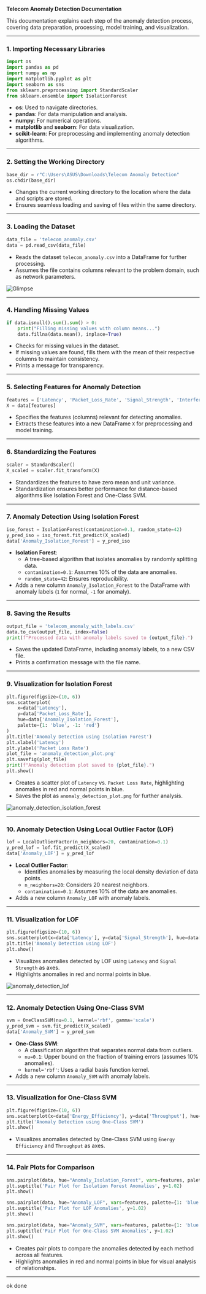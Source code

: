 **Telecom Anomaly Detection Documentation**

This documentation explains each step of the anomaly detection process, covering data preparation, processing, model training, and visualization.

---

### 1. **Importing Necessary Libraries**

```python
import os
import pandas as pd
import numpy as np
import matplotlib.pyplot as plt
import seaborn as sns
from sklearn.preprocessing import StandardScaler
from sklearn.ensemble import IsolationForest
```

- **os**: Used to navigate directories.
- **pandas**: For data manipulation and analysis.
- **numpy**: For numerical operations.
- **matplotlib** and **seaborn**: For data visualization.
- **scikit-learn**: For preprocessing and implementing anomaly detection algorithms.

---

### 2. **Setting the Working Directory**

```python
base_dir = r"C:\Users\ASUS\Downloads\Telecom Anomaly Detection"
os.chdir(base_dir)
```

- Changes the current working directory to the location where the data and scripts are stored.
- Ensures seamless loading and saving of files within the same directory.

---

### 3. **Loading the Dataset**

```python
data_file = 'telecom_anomaly.csv'
data = pd.read_csv(data_file)
```

- Reads the dataset `telecom_anomaly.csv` into a DataFrame for further processing.
- Assumes the file contains columns relevant to the problem domain, such as network parameters.


![Glimpse](https://github.com/user-attachments/assets/295c6302-a26a-40dc-abd0-f3022d2732e2)


---

### 4. **Handling Missing Values**

```python
if data.isnull().sum().sum() > 0:
    print("Filling missing values with column means...")
    data.fillna(data.mean(), inplace=True)
```

- Checks for missing values in the dataset.
- If missing values are found, fills them with the mean of their respective columns to maintain consistency.
- Prints a message for transparency.

---

### 5. **Selecting Features for Anomaly Detection**

```python
features = ['Latency', 'Packet_Loss_Rate', 'Signal_Strength', 'Interference_Level', 'Energy_Efficiency']
X = data[features]
```

- Specifies the features (columns) relevant for detecting anomalies.
- Extracts these features into a new DataFrame `X` for preprocessing and model training.

---

### 6. **Standardizing the Features**

```python
scaler = StandardScaler()
X_scaled = scaler.fit_transform(X)
```

- Standardizes the features to have zero mean and unit variance.
- Standardization ensures better performance for distance-based algorithms like Isolation Forest and One-Class SVM.

---

### 7. **Anomaly Detection Using Isolation Forest**

```python
iso_forest = IsolationForest(contamination=0.1, random_state=42)
y_pred_iso = iso_forest.fit_predict(X_scaled)
data['Anomaly_Isolation_Forest'] = y_pred_iso
```

- **Isolation Forest**:
  - A tree-based algorithm that isolates anomalies by randomly splitting data.
  - `contamination=0.1`: Assumes 10% of the data are anomalies.
  - `random_state=42`: Ensures reproducibility.
- Adds a new column `Anomaly_Isolation_Forest` to the DataFrame with anomaly labels (`1` for normal, `-1` for anomaly).





---

### 8. **Saving the Results**

```python
output_file = 'telecom_anomaly_with_labels.csv'
data.to_csv(output_file, index=False)
print(f"Processed data with anomaly labels saved to {output_file}.")
```

- Saves the updated DataFrame, including anomaly labels, to a new CSV file.
- Prints a confirmation message with the file name.

---

### 9. **Visualization for Isolation Forest**

```python
plt.figure(figsize=(10, 6))
sns.scatterplot(
    x=data['Latency'],
    y=data['Packet_Loss_Rate'],
    hue=data['Anomaly_Isolation_Forest'],
    palette={1: 'blue', -1: 'red'}
)
plt.title('Anomaly Detection using Isolation Forest')
plt.xlabel('Latency')
plt.ylabel('Packet Loss Rate')
plot_file = 'anomaly_detection_plot.png'
plt.savefig(plot_file)
print(f"Anomaly detection plot saved to {plot_file}.")
plt.show()
```

- Creates a scatter plot of `Latency` vs. `Packet Loss Rate`, highlighting anomalies in red and normal points in blue.
- Saves the plot as `anomaly_detection_plot.png` for further analysis.

![anomaly_detection_isolation_forest](https://github.com/user-attachments/assets/0cbdb49d-46b5-4899-a5c1-2d13a5d0de61)

---

### 10. **Anomaly Detection Using Local Outlier Factor (LOF)**

```python
lof = LocalOutlierFactor(n_neighbors=20, contamination=0.1)
y_pred_lof = lof.fit_predict(X_scaled)
data['Anomaly_LOF'] = y_pred_lof
```

- **Local Outlier Factor**:
  - Identifies anomalies by measuring the local density deviation of data points.
  - `n_neighbors=20`: Considers 20 nearest neighbors.
  - `contamination=0.1`: Assumes 10% of the data are anomalies.
- Adds a new column `Anomaly_LOF` with anomaly labels.

---

### 11. **Visualization for LOF**

```python
plt.figure(figsize=(10, 6))
sns.scatterplot(x=data['Latency'], y=data['Signal_Strength'], hue=data['Anomaly_LOF'], palette={1: 'blue', -1: 'red'})
plt.title('Anomaly Detection using LOF')
plt.show()
```

- Visualizes anomalies detected by LOF using `Latency` and `Signal Strength` as axes.
- Highlights anomalies in red and normal points in blue.

![anomaly_detection_lof](https://github.com/user-attachments/assets/0b2fe5f3-4d9d-45c2-a714-c461cda15d68)



---

### 12. **Anomaly Detection Using One-Class SVM**

```python
svm = OneClassSVM(nu=0.1, kernel='rbf', gamma='scale')
y_pred_svm = svm.fit_predict(X_scaled)
data['Anomaly_SVM'] = y_pred_svm
```

- **One-Class SVM**:
  - A classification algorithm that separates normal data from outliers.
  - `nu=0.1`: Upper bound on the fraction of training errors (assumes 10% anomalies).
  - `kernel='rbf'`: Uses a radial basis function kernel.
- Adds a new column `Anomaly_SVM` with anomaly labels.

---

### 13. **Visualization for One-Class SVM**

```python
plt.figure(figsize=(10, 6))
sns.scatterplot(x=data['Energy_Efficiency'], y=data['Throughput'], hue=data['Anomaly_SVM'], palette={1: 'blue', -1: 'red'})
plt.title('Anomaly Detection using One-Class SVM')
plt.show()
```

- Visualizes anomalies detected by One-Class SVM using `Energy Efficiency` and `Throughput` as axes.

---

### 14. **Pair Plots for Comparison**

```python
sns.pairplot(data, hue="Anomaly_Isolation_Forest", vars=features, palette={1: 'blue', -1: 'red'})
plt.suptitle('Pair Plot for Isolation Forest Anomalies', y=1.02)
plt.show()

sns.pairplot(data, hue="Anomaly_LOF", vars=features, palette={1: 'blue', -1: 'red'})
plt.suptitle('Pair Plot for LOF Anomalies', y=1.02)
plt.show()

sns.pairplot(data, hue="Anomaly_SVM", vars=features, palette={1: 'blue', -1: 'red'})
plt.suptitle('Pair Plot for One-Class SVM Anomalies', y=1.02)
plt.show()
```

- Creates pair plots to compare the anomalies detected by each method across all features.
- Highlights anomalies in red and normal points in blue for visual analysis of relationships.

---

ok done

